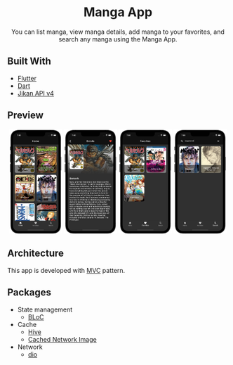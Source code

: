 <div align="center">
  <h1 align="center">Manga App</h1>
  <p align="center">
   You can list manga, view manga details, add manga to your favorites, and search any manga using the Manga App.
  </p>
</div>
 
## Built With

- [Flutter](https://flutter.dev/)
- [Dart](https://dart.dev/)
- [Jikan API v4](https://docs.api.jikan.moe/)

## Preview

<p align='center'>
    <img src="screenshot/home_screen.png" width="24%"/>
    <img src="screenshot/details_screen.png" width="24%"/>
    <img src="screenshot/favorites_screen.png" width="24%"/>
    <img src="screenshot/search_screen.png" width="24%"/>
</p>


## Architecture

This app is developed with [MVC](https://en.wikipedia.org/wiki/Model%E2%80%93view%E2%80%93controller) pattern.

## Packages

- State management
  - [BLoC](https://pub.dev/packages/flutter_bloc)
- Cache
  - [Hive](https://pub.dev/packages/hive)
  - [Cached Network Image](https://pub.dev/packages/cached_network_image)
- Network
  - [dio](https://pub.dev/packages/dio)






